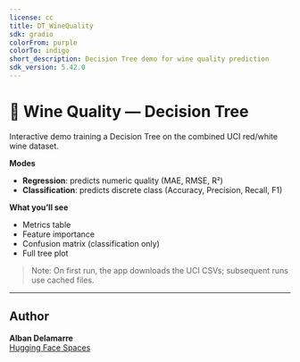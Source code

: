 ```yaml
---
license: cc
title: DT_WineQuality
sdk: gradio
colorFrom: purple
colorTo: indigo
short_description: Decision Tree demo for wine quality prediction
sdk_version: 5.42.0
---
```


# 🍷 Wine Quality — Decision Tree

Interactive demo training a Decision Tree on the combined UCI red/white wine dataset.

**Modes**

- **Regression**: predicts numeric quality (MAE, RMSE, R²)
- **Classification**: predicts discrete class (Accuracy, Precision, Recall, F1)

**What you’ll see**

- Metrics table
- Feature importance
- Confusion matrix (classification only)
- Full tree plot

> Note: On first run, the app downloads the UCI CSVs; subsequent runs use cached files.

---

## Author

**Alban Delamarre**  
[Hugging Face Spaces](https://huggingface.co/AlbanDelamarre)
